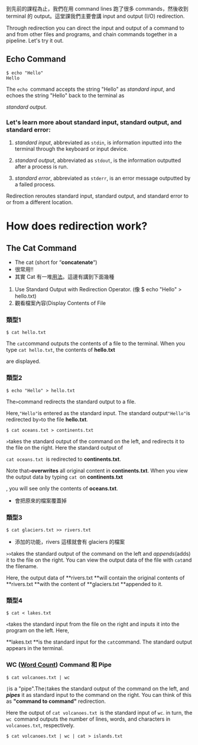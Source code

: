 到先前的課程為止，我們在用 command lines 跑了很多 commands，然後收到 terminal 的 output。這堂課我們主要會講 input and output \(I/O\) redirection.

Through redirection you can direct the input and output of a command to and from other files and programs, and chain commands together in a pipeline. Let's try it out.

## Echo Command

```
$ echo "Hello"
Hello
```

The `echo `command accepts the string "Hello" as _standard input_, and echoes the string "Hello" back to the terminal as

_standard output._

### Let's learn more about standard input, standard output, and standard error:

1. _standard input_, abbreviated as `stdin`, is information inputted into the terminal through the keyboard or input device.

2. _standard output_, abbreviated as `stdout`, is the information outputted after a process is run.

3. _standard error_, abbreviated as `stderr`, is an error message outputted by a failed process.

Redirection reroutes standard input, standard output, and standard error to or from a different location.

# How does redirection work?

## The Cat Command

* The cat \(short for “**concatenate**“\)
* 很常用!!
* 其實 Cat 有一堆[用法](http://www.tecmint.com/13-basic-cat-command-examples-in-linux/)。這邊有講到下面幾種
1. Use Standard Output with Redirection Operator. \(像 $ echo "Hello" &gt; hello.txt\)
2. 觀看檔案內容\(Display Contents of File

### 類型1

```
$ cat hello.txt
```

The `cat`command outputs the contents of a file to the terminal. When you type `cat hello.txt`, the contents of **hello.txt**

are displayed.

### 類型2

```
$ echo "Hello" > hello.txt
```

The`>`command redirects the standard output to a file.

Here,`"Hello"`is entered as the standard input. The standard output`"Hello"`is redirected by`>`to the file **hello.txt**.

```
$ cat oceans.txt > continents.txt
```

`>`takes the standard output of the command on the left, and redirects it to the file on the right. Here the standard output of

`cat oceans.txt `is redirected to **continents.txt**.

Note that`>`**overwrites** all original content in **continents.txt**. When you view the output data by typing `cat `on **continents.txt**

, you will see only the contents of **oceans.txt**.

* 會把原來的檔案覆蓋掉

### 類型3

```
$ cat glaciers.txt >> rivers.txt
```

* 添加的功能，rivers 這樣就會有 glaciers 的檔案

`>>`takes the standard output of the command on the left and _appends_\(adds\) it to the file on the right. You can view the output data of the file with `cat`and the filename.

Here, the output data of **rivers.txt **will contain the original contents of **rivers.txt **with the content of **glaciers.txt **appended to it.

### 類型4

```
$ cat < lakes.txt
```

`<`takes the standard input from the file on the right and inputs it into the program on the left. Here,

**lakes.txt **is the standard input for the `cat`command. The standard output appears in the terminal.

### WC \([Word Count](https://zh.wikipedia.org/wiki/Wc_%28Unix%29)\) Command 和 Pipe

```
$ cat volcanoes.txt | wc
```

`|`is a "pipe".The`|`takes the standard output of the command on the left, and _**pipes**_ it as standard input to the command on the right. You can think of this as **"command to command"** redirection. 

Here the output of `cat volcanoes.txt `is the standard input of `wc`. in turn, the `wc `command outputs the number of lines, words, and characters in `volcanoes.txt`, respectively.



```
$ cat volcanoes.txt | wc | cat > islands.txt
```


